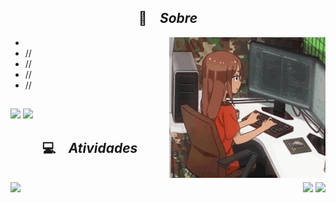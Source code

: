 <!--
**r-thayna/r-thayna** is a ✨ _special_ ✨ repository because its `README.md` (this file) appears on your GitHub profile.
-->

<h2 align="center">📜 &ensp; <i>Sobre</i></h2>
<img align="right" src="./girl-gif.gif" width="250px" alt="girl studying">

<ul align="left">
    <li> </li>
    <li> // </li>
    <li>// </li>
    <li>//</li>
    <li>//</li>
</ul>

##

<div> 
  <a href = "mailto:rochathayna2@gmail.com"><img src="https://img.shields.io/badge/Gmail-D14836?style=for-the-badge&logo=gmail&logoColor=white" target="_blank"></a>
  <a href="https://www.linkedin.com/in/thayna-rocha" target="_blank"><img src="https://img.shields.io/badge/-LinkedIn-%230077B5?style=for-the-badge&logo=linkedin&logoColor=white" target="_blank"></a> 
</div>

<h2 align="center">💻 &ensp; <i>Atividades</i></h2>
<br>
<img align="left" height="130px" src="https://github-readme-stats.vercel.app/api/top-langs/?username=r-thayna&langs_count=8&theme=tokyonight&hide_border=true">

<div align="right">
    <img height="203px" src="https://github-readme-stats.vercel.app/api?username=r-thayna&show_icons=true&custom_title=Thayna's%20Github%20Stats&theme=tokyonight&hide_border=true">
    <img height="203px" src="https://github-readme-streak-stats.herokuapp.com/?user=r-thayna&theme=tokyonight&hide_border=true">
</div>
